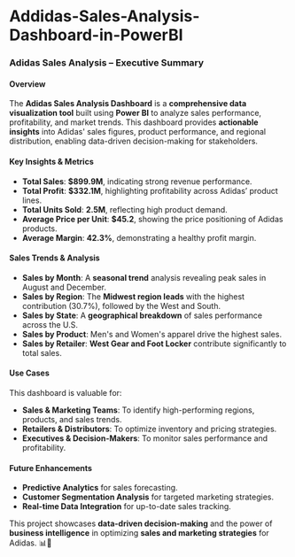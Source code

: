# Addidas-Sales-Analysis-Dashboard-in-PowerBI

### **Adidas Sales Analysis – Executive Summary**  

#### **Overview**  
The **Adidas Sales Analysis Dashboard** is a **comprehensive data visualization tool** built using **Power BI** to analyze sales performance, profitability, and market trends. This dashboard provides **actionable insights** into Adidas' sales figures, product performance, and regional distribution, enabling data-driven decision-making for stakeholders.  

#### **Key Insights & Metrics**  
- **Total Sales**: **$899.9M**, indicating strong revenue performance.  
- **Total Profit**: **$332.1M**, highlighting profitability across Adidas’ product lines.  
- **Total Units Sold**: **2.5M**, reflecting high product demand.  
- **Average Price per Unit**: **$45.2**, showing the price positioning of Adidas products.  
- **Average Margin**: **42.3%**, demonstrating a healthy profit margin.  

#### **Sales Trends & Analysis**  
- **Sales by Month**: A **seasonal trend** analysis revealing peak sales in August and December.  
- **Sales by Region**: The **Midwest region leads** with the highest contribution (30.7%), followed by the West and South.  
- **Sales by State**: A **geographical breakdown** of sales performance across the U.S.  
- **Sales by Product**: Men's and Women's apparel drive the highest sales.  
- **Sales by Retailer**: **West Gear and Foot Locker** contribute significantly to total sales.  

#### **Use Cases**  
This dashboard is valuable for:  
- **Sales & Marketing Teams**: To identify high-performing regions, products, and sales trends.  
- **Retailers & Distributors**: To optimize inventory and pricing strategies.  
- **Executives & Decision-Makers**: To monitor sales performance and profitability.  

#### **Future Enhancements**  
- **Predictive Analytics** for sales forecasting.  
- **Customer Segmentation Analysis** for targeted marketing strategies.  
- **Real-time Data Integration** for up-to-date sales tracking.  

This project showcases **data-driven decision-making** and the power of **business intelligence** in optimizing **sales and marketing strategies** for Adidas. 📊🚀
